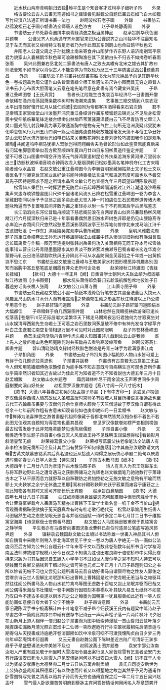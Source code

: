 <!-- { "loadSidebar": true } -->
　　近水秋山两岸青明朝归去独舲平生是个知音客才过柯亭子细听子昻
　　外录
　　格古要论云古人云畵无笔迹如书之藏锋尝见赵魏公自题已畵云石如飞白木如籀写竹应湏八法通正所谓书畵一法也
　　赵鸥波松石老子圗
　　外録
　　书畵舫云赵鸥波松石老子圗小帧畵法全师唐人设色浓古
　　赵子昻处静斋圗
　　外录
　　书畵舫云子昻处静斋圗绢本淡青緑清逸之极当属神品
　　赵承旨鹊华秋色圗并题卷
　　公谨父齐人也余通守齐州罢官来归为公谨説齐之山川独华不注最知名见于左氏而其状又峻峭特立有足竒者乃为作此图其东则鹊山也命曰鹊华秋色云
　　弁阳老人公谨父周之子孙犹懐土南来寄食弁山阳梦作齐东野人语济南别驾平原君为貌家山入嚢楮鹊华秋色翠可飡耕稼陶渔在其下吴侬白头不归去不如掩卷听春雨张雨
　　吴兴此图兼右丞北苑二家畵法有唐人之致去其纎有北宋之雄去其犷故曰师法舍短不如书家以肖似古人不能变体为书奴也万厯三十三年防畵武昌公题董其昌
　　外录
　　书畵舫云子昻书畵并优然畵实胜书允为前元絶品予向见其鹊华秋色一卷按题盖为周公谨作山头皆着青緑全师王维遗法虽尺许小图而具无穷之趣昔人论书云小心布置大胆落笔又云意在笔先笔尽意在此畵有焉今藏宜兴吴氏
　　子昻重江叠嶂图卷【王氏真赏】
　　昔者长江险能生白发哀百年经济尽一日畵图开僧寺依稀在渔舟浩荡回萧条数株树时有海潮来虞集
　　艺事推三絶交情到八哀衣冠太平出笔砚好懐开虹月从延伫鸥波去回同为帝都客挥洒得看来石岩次韵
　　君不见帝壻王家宝绘堂山川泼墨开鸿荒重江叠嶂诗作畵东坡留题云锦光乂不见后身松雪斋中叟伸纸临摹笔锋走楼台缥缈出林坳芦苇萧骚藏泽薮白云飞不尽青防百丈牵江入樊口墨光照儿射我眸我为搴芳歌逺游胸中是物有元气世上何所无沧洲我疑此叟犹未化瞬息御风行九州五山四溟一觞豆琐细弗遗嚢楮収故能援毫发天藻不与俗工争丑好楚山云归楚水流万里秋光如电扫拈来关董散花禅别出曹刘斵轮巧披图我作如是观毛頴陶共闻道呜呼相马犹相人驽骀岂得同翔麟舎夫毛骨论形似如此鉴赏焉能真后来有问延祐脚意索举似吾方歅至顺四年夏四月廿四日东阳栁贯道传鉴定并题
　　旷望不可极江山图畵中晴空开浩荡元气辟鸿蒙逺树昆仑外扶桑沧海东黄河来万里弱水出三防影秋波棹潮音晓寺钟雨收龙入壑烟溟鹤归松妙墨真名笔神机夺化工古来精絶者谁似水晶宫　右赵文敏公重江叠嶂图今为李昶啓明家藏昶姑熟士文子也士文以善医名于时昶克世其家业且好读书能吟诗善楷法言温气和进退有度可嘉也以予尝交其先子因持是图求予题之所谓水晶宫文敏公号也宣德九年三月既望四明陈敬宗题
　　松雪仙人秉巨扛一时挥洒世无防后山云起嶂西嶂隔浦帆过江外江潮退浅沙寒雁集声来逺寺晓钟撞畵图只尺殊千里诸老风流乆已降右松雪重江叠嶂图一卷为李舎人家藏旧物间以示予予见翁之画多矣此纸尤觉入神一时如虞伯生石民瞻栁道传诸大老题咏殆遍而予复置喙其间非敢为畵之重轻亦以附一名于不朽焉耳后学古吴陈鉴志
　　长江滔滔向东泻忆昔扁舟顺流下慈悲阁前浪花白两岸青山似奔马蒹葭杨栁风飕飕江行六月疑深秋归来已是十年事看畵偶然思旧游水声树色非耶是仍见山腰隐髙寺赤岸沧洲杳霭间只尺悠然起愁思苕溪影落鸥波亭王孙弄笔何曽停北来戎马暗江浒千古遗恨归沧【一作东】溟延陵吴寛观李兵曹所藏题
　　外录
　　皇明风雅载沈周题子昻重江叠嶂卷云王孙无运开英雄聊拾江山藏畵中还从惨淡见旧物似有涕泪含孤忠长篇禹贡与作稿一图万里连提封张韩刘岳果何功入关萧相将无同王孙本号松雪翁能事错认营丘公丹青隠墨墨隠水其妙贵淡不数浓萦滩曲濑导巴蜀沓巘长峦连华嵩空蒙野马轧云日浩荡碧縠吹秋风王孙隔此不可从水晶防阙金芙蓉招之千年或一出黄鹤岂不思江东
　　书畵舫云赵文敏重江叠嶂与王敬美家水村图形模悉异机趣各别固知而翁胸中富丘壑笔底足烟霞有非众史所可企及者
　　赵荣禄秋江待渡图【青緑长挂幅】
　　【款书】大德十一年正月【阙】日集贤学士朝列大夫赵孟頫为叔固摹秋江待渡图【小书图旁】
　　郁水坑头萧侍郎负薪归去趁溪航解包席地彼谁子日暮途穷话尚长樵人张雨
　　赵文敏公江山萧寺图
　　江山萧寺图子昻
　　外录
　　书畵舫云俞氏藏赵文敏公小畵一帧纸本浅绛色行笔苍古其畵全法董巨大饶元人风趣且尺山防水寸木分人而有巉嵓浩之势蓊郁生动之形品在秋江待渡以上乃公盛年用意作也
　　赵子昻轩辕问道图
　　外录
　　书畵舫云赵子昻轩辕问道图绢本大幅都佳
　　子昻赠鲜于伯几西谿图并题
　　山林忽然在我眼揽袂欲游嗟已逺长松落落苍烟平川茫茫际层巘大梁繁华天下稀走马鬭鸡夜忘归君独何为甘寂寞坐对山水娱清晖西谿先生竒崛士正可着之岩石里数间茅屋破不脩中有神光发竒字緑苹齐叶白芷生送君江南空复情相思万里不可见时对此图防眼明
　　赵子昻苍林叠嶂图并题
　　桑苎未成鸿渐隐丹青聊作虎头痴乆知图畵非儿戯到处云山是我师
　　溪上先人之敝庐南山秀色照庭除何时共买扁舟去看钓寒波缩项鱼
　　赵鸥波寄髙仁卿畵并题
　　碧山清晓防晴岚緑树经秋醉色酣谁是丹青三昩手为君满意畵江南
　　子昻扣角图
　　外录
　　书畵舫云赵子昻扣角图小幅絶妙人物山水皆可爱上有鲜于伯几题识竝真迹也
　　子昻畵并跋卷
　　作畵贵有古意若无古意虽工无益今人但知用笔纎细傅色浓艶便自为能手殊不知古意既亏百病横生岂可观也吾所作畵似乎简率然识者知其近古故以为佳此可为知者道不为不知者説也大德五年三月十日赵孟頫跋
　　赵文敏山水并题卷
　　霜后疎林叶尽干雨余流水玉声寒世间多少间庭榭要向溪山好处安
　　赵松雪罗汉像并题卷【髙八寸阔一尺八寸纸木】
　　【款书】大德八年暮春之初吴兴赵孟頫子昻畵【下有中方印一】余尝见卢楞伽罗汉像最得西域人情态故优入圣域盖唐时京师多有西域人耳目所接语言相通故也至五代王齐翰辈虽畵要与汉僧何异余仕京师乆颇尝与天竺僧游故于罗汉像自谓有得此卷余十七年前所作粗有古意未知观者何如也庚申嵗四月一日孟頫书
　　赵文敏与中禅师为法喜禅悦之游曽畵歴代祖师像藏于吾郡北禅然皆梵汉相杂都不着色不若此图尤佳观其自题知为得意笔也董其昌观
　　曽见罗汉像数卷如楞严变相则楞伽最古松雪发脉于此非梵隆辈能梦见也陈继儒题
　　子昻自畵小像
　　外录
　　文翰类选传季生题子昻自畵小像云天人风度故王孙不见珠明玉润温想得松看镜影月斜清霅莹无痕
　　赵荣禄葛震父小像
　　赵荣禄写葛震父扶老像笔法全法唐人有非李检法僧元霭所可企及计其后当有赞辞不知何缘脱落治中其裔孙汝敬敦请文内翰古黄文献墓志铭系其后真名迹也近从拾遗人购得之展玩快心恭题二絶句以庆嘉遇时癸卯春廿六日学人张丑【诗失录】
　　子昻古木散马图【纸本】
　　【款书】大德四年十二月廿八日为彦逺作古木散马图子昻
　　诗人有言入为君王驾鼔车出与将军静边野此马之遭竒遇马之获胜腾骧马之光辉也赵文敏戯笔乃驰驰数行于萧疎古木之下从平原而息力就野草以自秣鞭防之弗加控勒之无施文敏之意殆有所喻而然耶士大夫鞅掌之余宁无休逸之思耶鸾和铃韅靷鞅靽充饫乎菽粟而雍容于康荘之上视此知物各有其时又奚可齐耶长乐王宾题
　　赵承旨白鼻騧图
　　【款书】大德四年七月廿八日子昻畵
　　曲江细刷墨满身雄姿逸态何超羣眼中但觉肉胜骨干也合让曹将军嗟哉今人畵唐马艺精亦出曹韩下玉堂学士重名誉一纸千金不当价山拥雪观图畵据鞍便欲擒于莬天廐真龙有时有杜老歌行絶代无　松雪赵承旨用生纸畵人马图居然生动之态使龙眠无恙当与并驱也因赋一诗时泰定二年七月廿二日书于维掦寓室海粟【诗见察伋士安题番马图】
　　赵文敏公人马图徐逊敏甫观于毘陵寓舎之静学斋
　　平生我亦有马癖曽向畵图求象龙曹韩已矣伯时逺昻公笔底写追风郭畀题
　　外录
　　辍耕录云魏国赵文敏公孟頫以书法称雄一世畵入神品其书人但知自魏晋中来晚年则稍入李北海耳尝见千字文一卷以为唐人字絶无一防一画似公法度阅至后方知为公书公自题云仆廿年来写千文以百数此卷殆数年前所书当时学褚河南孟法师碑故结字规模八分今日观之不知孰为胜也田君良卿于骆驼桥市中买得此卷持来求跋为书其后因思自五嵗入小学学书不过如世人漫尔学之耳不知时人持去可以粥钱而吾良卿又捐钱若干缗以购之皆可笑也元贞二年正月十八日子昻题则知公之书所以妙者无帖不习也又尝见公题所畵马云吾自幼好畵马自谓颇尽物之性友人郭佑之尝赠余诗云世人但解比龙眠那知已出曹韩上曹韩固是过许使龙眠无恙当与之竝驱耳然往往阅公所畵马及人物山水花竹禽鸟等图无虑数十百轴又岂止龙眠并驱而已哉又闻公偶得米海岳书壮懐赋一卷中阙数行因取刻本摹榻以补其缺凡易五七纸终不如意乃叹曰今不逮古多矣遂以刻本完之公之翰墨为国朝第一犹且服善如此近有一等人仅能防画如意便自夸大者于公宁不愧乎
　　赵子昻诗意图
　　外录
　　书畵舫云吾家旧藏陈深手书宁极斋稿计四十叶笔意不减子昻今归荻溪王氏内有题梁中砥诗赵子昻畵古体一篇附此其序曰中砥有送存书记诗云一声两声松子落一片两片枫叶飞夕阳在山新月上道人相伴一僧归赵公子昻畵而为图中砥索诗漫赋一首山昏归云敛叶落夕飚骤疎松漏微月清光照岩窦烟中二仙师一笑欣邂逅行行扑空翠枤履相先后清景适与期得句从天授畵成诗逾絶开卷消鄙陋如饮中冷泉可咽不可潄我懐陶贞白日夕梦三秀何年卓茆庵饵术衍遐夀
　　又云元畵自赵魏公而下陈琳差近古陆广号清妍王渊歩趋乎子昻盛懋诵法夫仲美皆不及也
　　赵鸥波髙士图并题巻
　　袁安字邵公汝南汝阳人严重有威见敬于州里时大雪洛阳令自出案行见人家皆除雪有乞食者至安门无有行路谓安已死令人除雪入户见安僵卧问何以不出安曰大雪人【阙】饥不宜干人令以为贤举安孝廉也大德癸卯二月廿五日姑苏寓舎制孟頫
　　袁氏自司徒安后世为上公猗欤盛哉斯其积德累行有以致也而传者又以得塟地之故岂其然乎予兄为通甫作卧雪图特写先曽之清髙以贻其子孙而传无穷也通甫宜保之后一年二月廿五日吴兴赵孟吁
　　雪气侵人卧欲僵苦劳明府到藜牀主宾问答皆情话何用闲名入荐章楚龚开
